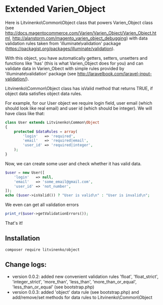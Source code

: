 # Extended Varien_Object

Here is Litvinenko\Common\Object class that powers Varien_Object class (see http://docs.magentocommerce.com/Varien/Varien_Object/Varien_Object.html, http://alanstorm.com/magento_varien_object_debugging) with data validation rules taken from 'illuminate\validation' package (https://packagist.org/packages/illuminate/validation).

With this object, you have automatically getters, setters, unsetters and functions like 'has<Property>' (this is what Varien_Object does for you) and can validate data in Varien_Obect with simple rules provided by 'illuminate\validation' package (see http://laravelbook.com/laravel-input-validation/).

Litvinenko\Common\Object class has isValid method that returns TRUE, if object data satisfies object data rules.

For example, for our User object we require login field, user email (which should look like real email) and user id (which should be integer). We will have class like that:
```php
class User extends Litvinenko\Common\Object
{
    protected $dataRules = array(
        'login'   => 'required',
        'email'   => 'required|email',
        'user_id' => 'required|integer',
    );
}
```

Now, we can create some user and check whether it has valid data.

```php
$user = new User([
    'login'   => null,
    'email'   => 'some_email@gmail.com',
    'user_id' => 'not_number',
]);
echo ($user->isValid()) ? "User is valid\n" : "User is invalid\n";
```

We even can get all validation errors

```php
print_r($user->getValidationErrors());
```

That's it!

## Installation
```
composer require litvinenko/object
```

## Change logs:

 * version 0.0.2: added new convenient validation rules 'float', 'float_strict', 'integer_strict', 'more_than', 'less_than', 'more_than_or_equal', 'less_than_or_equal' (see bootstrap.php)
 * version 0.0.3: added 'object' data rule (see bootstrap.php) and add/remove/set methods for data rules to Litvinenko\Common\Object

